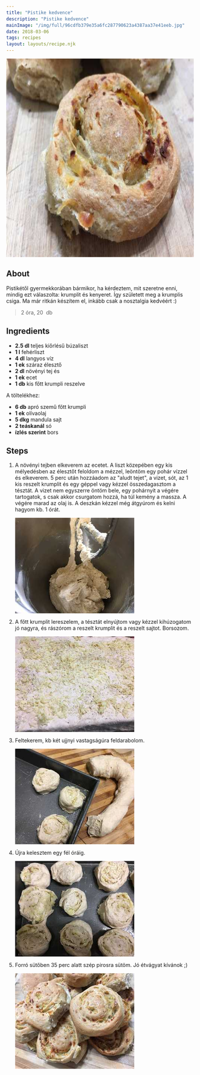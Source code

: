 ```yaml
---
title: "Pistike kedvence"
description: "Pistike kedvence"
mainImage: "/img/full/96cdfb379e35a6fc287790623a4387aa37e41eeb.jpg"
date: 2018-03-06
tags: recipes
layout: layouts/recipe.njk
---
```

                            
<p align="center"><a href="https://cookpad.com/hu/receptek/4540163-pistike-kedvence" rel="Recipe source page"><img width="751" height="532" src="/img/full/96cdfb379e35a6fc287790623a4387aa37e41eeb.jpg"/></a></p>

## About
<p class="mb-sm">Pistikétől gyermekkorában  bármikor, ha kérdeztem, mit szeretne enni, mindig ezt válaszolta: krumplit és kenyeret. Így született meg a  krumplis csiga. Ma már ritkán készítem el, inkább csak a nosztalgia kedvéért :)</p>

> 2 óra, 20  db 

## Ingredients
* **2.5 dl** teljes kiőrlésű búzaliszt
* **1 l** fehérliszt
* **4 dl** langyos víz
* **1 ek** száraz élesztő
* **2 dl** növényi tej és
* **1 ek** ecet
* **1 db** kis főtt krumpli reszelve

A töltelékhez:
* **6 db** apró szemű főtt krumpli
* **1 ek** olívaolaj
* **5 dkg** mandula sajt
* **2 teáskanál** só
* **ízlés szerint** bors

## Steps

1. A növényi tejben elkeverem az ecetet. A liszt közepében egy kis mélyedésben az élesztőt feloldom a mézzel, leöntöm egy pohár vízzel és elkeverem. 5 perc után hozzáadom az "aludt tejet", a vizet, sót, az 1 kis reszelt krumplit és egy géppel vagy kézzel összedagasztom a tésztát. A vizet nem egyszerre öntöm bele, egy pohárnyit a végére tartogatok, s csak akkor csurgatom hozzá, ha túl kemény a massza. A végére marad az olaj is. A deszkán kézzel még átgyúrom és kelni hagyom kb. 1 órát.
 
    <p><img width="320" height="256" align="left" src="/img/full/de54bfdb2ad8d6fad56078a47cec3c1861506c27.jpg"/></p><div style="clear: both"/>

2. A főtt krumplit lereszelem, a tésztát elnyújtom vagy kézzel kihúzogatom jó nagyra, és rászórom a reszelt krumplit és a reszelt sajtot. Borsozom.
 
    <p><img width="320" height="256" align="left" src="/img/full/927ada3a32565db68af532d5bd665d996c9dcfca.jpg"/></p><div style="clear: both"/>

3. Feltekerem, kb két ujjnyi vastagságúra feldarabolom.
 
    <p><img width="320" height="256" align="left" src="/img/full/a690a8b034d12ac5be338ba9175b77c4ccfb6b89.jpg"/></p><div style="clear: both"/>

4. Újra kelesztem egy fél óráig.
 
    <p><img width="320" height="256" align="left" src="/img/full/da81531c7be558b1e732e717cc733cf310f1911d.jpg"/></p><div style="clear: both"/>

5. Forró sütőben 35 perc alatt szép pirosra sütöm. Jó étvágyat kívánok ;)
 
    <p><img width="320" height="256" align="left" src="/img/full/fe246f2c1a4df67322fca02ff530571afebd3b22.jpg"/></p><div style="clear: both"/>

